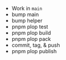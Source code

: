 - Work in `main`
- bump main
- bump helper
- pnpm plop test
- pnpm plop build
- pnpm plop pack
- commit, tag, & push
- pnpm plop publish
